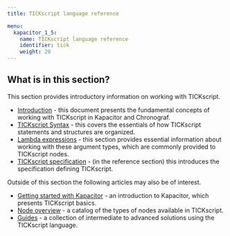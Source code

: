 ```yaml
---
title: TICKscript language reference

menu:
  kapacitor_1_5:
    name: TICKscript language reference
    identifier: tick
    weight: 20
---
```


## What is in this section?

This section provides introductory information on working with TICKscript.

   * [Introduction](/kapacitor/v1.5/tick/introduction/) - this document presents the fundamental concepts of working with TICKscript in Kapacitor and Chronograf.
   * [TICKscript Syntax](/kapacitor/v1.5/tick/syntax/) - this covers the essentials of how TICKscript statements and structures are organized.
   * [Lambda expressions](/kapacitor/v1.5/tick/expr/) - this section provides essential information about working with these argument types, which are commonly provided to TICKscript nodes.
   * [TICKscript specification](/kapacitor/v1.5/reference/spec/) - (in the reference section) this introduces the specification defining TICKscript.

Outside of this section the following articles may also be of interest.

   * [Getting started with Kapacitor](/kapacitor/v1.5/introduction/getting-started/) - an introduction to Kapacitor, which presents TICKscript basics.
   * [Node overview](/kapacitor/v1.5/nodes/) - a catalog of the types of nodes available in TICKscript.
   * [Guides](/kapacitor/v1.5/guides/) - a collection of intermediate to advanced solutions using the TICKscript language.

   <br/>
